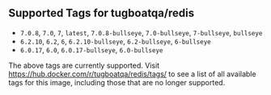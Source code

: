 ## Supported Tags for tugboatqa/redis

* `7.0.8`, `7.0`, `7`, `latest`, `7.0.8-bullseye`, `7.0-bullseye`, `7-bullseye`, `bullseye`
* `6.2.10`, `6.2`, `6`, `6.2.10-bullseye`, `6.2-bullseye`, `6-bullseye`
* `6.0.17`, `6.0`, `6.0.17-bullseye`, `6.0-bullseye`

The above tags are currently supported. Visit https://hub.docker.com/r/tugboatqa/redis/tags/ to see a list of all available tags for this image, including those that are no longer supported.
